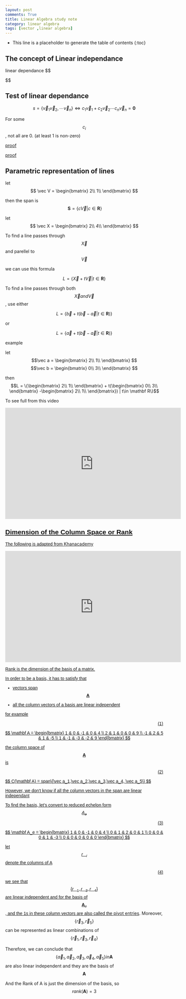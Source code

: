```yaml
---
layout: post
comments: True
title: Linear Algebra study note
category: linear algebra
tags: [vector ,linear algebra]
---
```


* This line is a placeholder to generate the table of contents
{:toc}

## The concept of Linear independance

linear dependance 
$$

$$


## Test of linear dependance

$$s = \{\vec v_1 \vec v_2, \cdots\vec v_n\} \iff c_1\vec v_1 + c_2\vec v_2 \cdots c_n\vec v_n = \mathbf 0$$

For some $$c_i$$, not all are 0. (at least 1 is non-zero)

<p><a href="/linear%20algebra/2015/11/18/proof-linear-algebra/#section">proof</a></p>

<a href = "#beginning">proof</a>

## Parametric representation of lines

<!--break-->
let $$
\vec V = \begin{bmatrix}
		2\\
        1\\
\end{bmatrix}
$$

then the span is 
$$
\ \mathbf S = \{ c\vec V | c \in \mathbf R \}
$$

let $$ \vec X = \begin{bmatrix}
			2\\
			4\\	
			\end{bmatrix}
$$

To find a line passes through $$\vec X$$  and parellel to $$\vec V$$

we can use this formula 

$$ L =\{\vec X + t\vec V| t\in \mathbf R\}$$

To find a line passes through both $$\vec X and \vec V$$, use either

$$L = \{\vec b + t(\vec b-\vec a| t \in \mathbf R)\}$$

or 

$$L = \{\vec a + t(\vec b-\vec a| t \in \mathbf R)\}$$

example 

let $$\vec a = \begin{bmatrix}
			2\\
			1\\
			\end{bmatrix}
			$$
	  $$\vec b = \begin{bmatrix}
	  		0\\
			3\\
			\end{bmatrix}
			$$

then $$L = \{\begin{bmatrix}
			2\\
			1\\
			\end{bmatrix} + t(\begin{bmatrix}
			0\\
			3\\
			\end{bmatrix}
			-\begin{bmatrix}
			2\\
			1\\
			\end{bmatrix}) | t\in \mathbf R\}$$

To see full from this video

<a style="color: #111; font-family: helvetica;" target="_blank" href="https://www.khanacademy.org/video/linear-algebra-parametric-representations-of-lines?utm_campaign=embed">
<iframe frameborder="0" scrolling="no" width="560" height="355" src="https://www.khanacademy.org/embed_video?v=hWhs2cIj7Cw" allowfullscreen webkitallowfullscreen mozallowfullscreen></iframe>			

## Dimension of the Column Space or Rank


The following is adapted from [Khanacademy](https://www.khanacademy.org/math/linear-algebra/vectors_and_spaces/null_column_space/v/dimension-of-the-column-space-or-rank)

<a style="color: #111; font-family: helvetica;" target="_blank" href="https://www.khanacademy.org/video/dimension-of-the-column-space-or-rank?utm_campaign=embed">

<iframe frameborder="0" scrolling="no" width="560" height="355" src="https://www.khanacademy.org/embed_video?v=JUgrBkPteTg" allowfullscreen webkitallowfullscreen mozallowfullscreen></iframe>


Rank is the dimension of the basis of a matrix. 

In order to be a basis, it has to satisfy that

* vectors span $$\mathbf A$$

* all the column vectors of a basis are linear independent 


for example
<p align = "right">(1)</p>

$$
        \mathbf A = \begin{bmatrix}
        1 & 0 & -1 & 0 & 4 \\
        2 & 1 & 0 & 0 & 9 \\
        -1 & 2 & 5 & 1 & -5 \\
        1 & -1 & -3 & -2 & 9
        \end{bmatrix}
$$

the column space of $$\mathbf A$$ is 

<p align = "right">(2)</p>
$$ C(\mathbf A) = span\{\vec a_1,\vec a_2,\vec a_3,\vec a_4, \vec a_5\} $$ 

However, we don't know if all the  column vectors in the span are linear independant 



To find the basis, let's convert to reduced echelon form $$A_e$$
<p align = "right">(3)</p>

$$
       \mathbf A_e = \begin{bmatrix}
        1 & 0 & -1 & 0 & 4 \\
        0 & 1 & 2 & 0 & 1 \\
        0 & 0 & 0 & 1 & -3 \\
        0 & 0 & 0 & 0 & 0
        \end{bmatrix}
$$

let $$\vec r_i$$ denote the columns of A
<p align = "right">(4)</p>

we see that $$\{\vec r_1,\vec r_3,\vec r_4\} $$ are linear independent and for the basis of $$\mathbf A_e$$, and the 1s in these column vectors are also called the [pivot entries](https://en.wikibooks.org/wiki/Linear_Algebra/Row_Reduction_and_Echelon_Forms#Pivot_Positions). Moreover, $$\{\vec r_3,\vec r_5\}$$ can be represented as linear combinations of $$\{\vec r_1,\vec r_3,\vec r_4\}$$




Therefore, we can conclude that  $$\{\vec a_1,\vec a_2,\vec a_3,\vec a_4, \vec a_5\} in \mathbf A$$ are also linear independent and they are the basis of $$\mathbf A$$

And the Rank of A is just the dimension of the basis, so $$rank(\mathbf A) = 3$$





